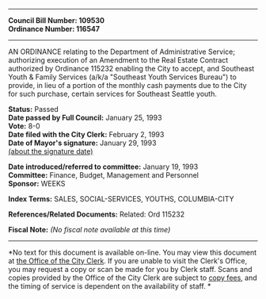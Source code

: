 * * * * *  
  
**Council Bill Number: [](#h0)[](#h2)109530**   
**Ordinance Number: 116547**  
  
* * * * *  
  
AN ORDINANCE relating to the Department of Administrative Service; authorizing execution of an Amendment to the Real Estate Contract authorized by Ordinance 115232 enabling the City to accept, and Southeast Youth & Family Services (a/k/a "Southeast Youth Services Bureau") to provide, in lieu of a portion of the monthly cash payments due to the City for such purchase, certain services for Southeast Seattle youth.  
  
**Status:** Passed   
**Date passed by Full Council:** January 25, 1993   
**Vote:** 8-0   
**Date filed with the City Clerk:** February 2, 1993   
**Date of Mayor's signature:** January 29, 1993   
[(about the signature date)](/~public/approvaldate.htm)   
  
  
**Date introduced/referred to committee:** January 19, 1993   
**Committee:** Finance, Budget, Management and Personnel   
**Sponsor:** WEEKS   
  
**Index Terms:** SALES, SOCIAL-SERVICES, YOUTHS, COLUMBIA-CITY  
  
**References/Related Documents:** Related: Ord 115232  
  
**Fiscal Note:** *(No fiscal note available at this time)*  
  
* * * * *  
  
*No text for this document is available on-line. You may view this document at [the Office of the City Clerk](http://www.seattle.gov/leg/clerk/contactUs.htm). If you are unable to visit the Clerk's Office, you may request a copy or scan be made for you by Clerk staff. Scans and copies provided by the Office of the City Clerk are subject to [copy fees](http://clerk.seattle.gov/~public/clerkfees.htm), and the timing of service is dependent on the availability of staff. *  
  
  
